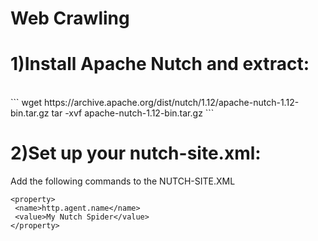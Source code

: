# Web Crawling

<h1>1)Install Apache Nutch and extract:</h1>
<br>
```
wget https://archive.apache.org/dist/nutch/1.12/apache-nutch-1.12-bin.tar.gz
tar -xvf apache-nutch-1.12-bin.tar.gz
```
<br>
<h1>2)Set up your nutch-site.xml:</h1> Add the following commands to the NUTCH-SITE.XML
<br>

```
<property>
 <name>http.agent.name</name>
 <value>My Nutch Spider</value>
</property>
```
